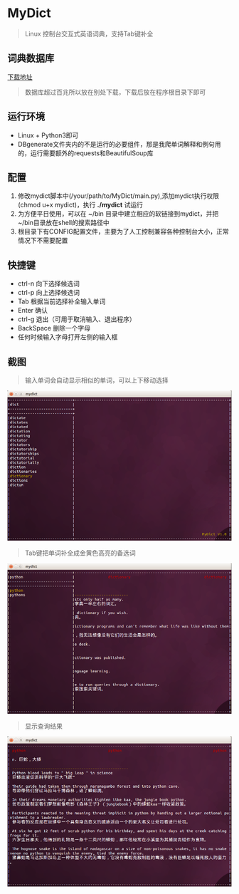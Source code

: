 # MyDict
>Linux 控制台交互式英语词典，支持Tab键补全

## 词典数据库
[下载地址](http://pan.baidu.com/s/1o6ojxpC)
> 数据库超过百兆所以放在别处下载，下载后放在程序根目录下即可

## 运行环境
- Linux + Python3即可
- DBgenerate文件夹内的不是运行的必要组件，那是我爬单词解释和例句用的，运行需要额外的requests和BeautifulSoup库

## 配置
1. 修改mydict脚本中(/your/path/to/MyDict/main.py),添加mydict执行权限(chmod u+x mydict)，执行 **./mydict** 试运行
2. 为方便平日使用，可以在 ~/bin 目录中建立相应的软链接到mydict，并把 ~/bin目录放在shell的搜索路径中
3. 根目录下有CONFIG配置文件，主要为了人工控制兼容各种控制台大小，正常情况下不需要配置

## 快捷键
-  ctrl-n 向下选择候选词
-  ctrl-p 向上选择候选词
-  Tab 根据当前选择补全输入单词
-  Enter 确认
-  ctrl-g 退出（可用于取消输入、退出程序）
-  BackSpace 删除一个字母
-  任何时候输入字母打开左侧的输入框

## 截图
> 输入单词会自动显示相似的单词，可以上下移动选择

![cn_cp](https://github.com/zhuzhenpeng/MyDict/blob/master/images/cn_cp.png?raw=true)
> Tab键把单词补全成金黄色高亮的备选词

![tab_complete](https://github.com/zhuzhenpeng/MyDict/blob/master/images/tab_complete.png?raw=true)
>显示查询结果


![display](https://github.com/zhuzhenpeng/MyDict/blob/master/images/display.png?raw=true)
